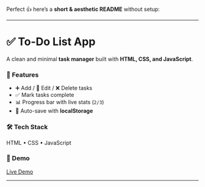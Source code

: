 Perfect 👍 here’s a **short & aesthetic README** without setup:

---

# ✅ To-Do List App

A clean and minimal **task manager** built with **HTML, CSS, and JavaScript**.

### 🌟 Features

* ➕ Add / 📝 Edit / ❌ Delete tasks
* ✅ Mark tasks complete
* 📊 Progress bar with live stats (`2/3`)
* 💾 Auto-save with **localStorage**

### 🛠️ Tech Stack

HTML • CSS • JavaScript

### 🚀 Demo

[Live Demo](https://anoop037.github.io/ToDoapp/)

---


